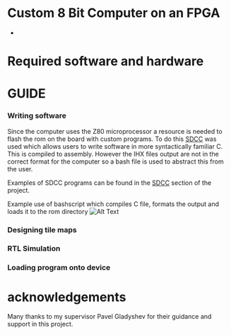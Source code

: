 # Custom 8 Bit Computer on an FPGA
-

# Required software and hardware


# GUIDE
### Writing software
Since the computer uses the Z80 microprocessor a resource is needed to flash the rom on the board with custom programs. To do this [SDCC](https://sdcc.sourceforge.net/) was used which allows users to write software in more syntactically familiar C. This is compiled to assembly. However the IHX files output are not in the correct format for the computer so a bash file is used to abstract this from the user.

Examples of SDCC programs can be found in the [SDCC](https://csgitlab.ucd.ie/fyp-fpga/fpga-files/-/tree/main/SDCC) section of the project.

Example use of bashscript which compiles C file, formats the output and loads it to the rom directory
![Alt Text](path/to/image.jpg)

### Designing tile maps

### RTL Simulation

### Loading program onto device




# acknowledgements
Many thanks to my supervisor Pavel Gladyshev for their guidance and support in this project.
